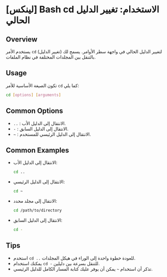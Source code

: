 # [لينكس] Bash cd الاستخدام: تغيير الدليل الحالي

## Overview
يستخدم الأمر `cd` (تغيير الدليل) لتغيير الدليل الحالي في واجهة سطر الأوامر. يسمح لك بالتنقل بين المجلدات المختلفة في نظام الملفات.

## Usage
تكون الصيغة الأساسية للأمر `cd` كما يلي:

```bash
cd [options] [arguments]
```

## Common Options
- `..` : الانتقال إلى الدليل الأب.
- `-` : الانتقال إلى الدليل السابق.
- `~` : الانتقال إلى الدليل الرئيسي للمستخدم.

## Common Examples
- الانتقال إلى الدليل الأب:
  ```bash
  cd ..
  ```

- الانتقال إلى الدليل الرئيسي:
  ```bash
  cd ~
  ```

- الانتقال إلى مجلد محدد:
  ```bash
  cd /path/to/directory
  ```

- الانتقال إلى الدليل السابق:
  ```bash
  cd -
  ```

## Tips
- استخدم `cd ..` للعودة خطوة واحدة إلى الوراء في هيكل المجلدات.
- يمكنك استخدام `cd -` للتنقل بسرعة بين دليلين.
- تذكر أن استخدام `~` يمكن أن يوفر عليك كتابة المسار الكامل للدليل الرئيسي.
